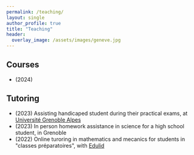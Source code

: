 ```yaml
---
permalink: /teaching/
layout: single
author_profile: true
title: "Teaching"
header:
  overlay_image: /assets/images/geneve.jpg
---
```


## Courses

- (2024)

## Tutoring

- (2023) Assisting handicaped student during their practical exams, at [Université Grenoble Alpes](https://etudiant.univ-grenoble-alpes.fr/le-service-accueil-handicap-1379586.kjsp)
- (2023) In person homework assistance in science for a high school student, in Grenoble
- (2022) Online turoring in mathematics and mecanics for students in "classes préparatoires", with [Edulid](https://www.edulide.fr/)
